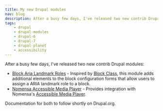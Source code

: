 ```yaml
---
title: My new Drupal modules
nav: blog
description: After a busy few days, I've released two new contrib Drupal modules.
tags:
    - drupal
    - drupal-modules
    - drupal-6
    - drupal-7
    - drupal-planet
    - accessibility
---
```

After a busy few days, I've released two new contrib Drupal modules:

* [Block Aria Landmark Roles](http://drupal.org/project/block_aria_landmark_roles) - Inspired by [Block Class](http://drupal.org/project/block_class), this module adds additional elements to the block configuration forms that allow users to assign a ARIA landmark role to a block.
* [Nomensa Accessible Media Player](http://drupal.org/project/nomensa_amp) - Provides integration with Nomensa's [Accessible Media Player](https://github.com/nomensa/Accessible-Media-Player).

Documentation for both to follow shortly on Drupal.org.